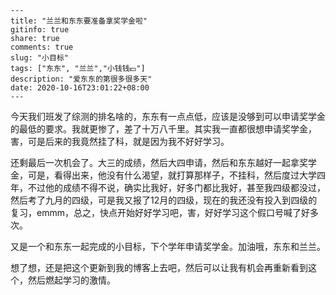 ```
---
title: "兰兰和东东要准备拿奖学金啦"
gitinfo: true
share: true
comments: true
slug: "小目标"
tags: ["东东", "兰兰","小钱钱💴"]
description: "爱东东的第很多很多天"
date: 2020-10-16T23:01:22+08:00
---
```

今天我们班发了综测的排名啥的，东东有一点点低，应该是没够到可以申请奖学金的最低的要求。我就更惨了，差了十万八千里。其实我一直都很想申请奖学金，害，可是后来的我竟然挂了科，就是因为我不好好学习。

还剩最后一次机会了。大三的成绩，然后大四申请，然后和东东越好一起拿奖学金，可是，看得出来，他没有什么渴望，就打算那样子，不挂科，然后度过大学四年，不过他的成绩不得不说，确实比我好，好多门都比我好，甚至我四级都没过，然后考了九月的四级，可是我又报了12月的四级，现在的我还没有投入到四级的复习，emmm，总之，快点开始好好学习吧，害，好好学习这个假口号喊了好多次。

又是一个和东东一起完成的小目标，下个学年申请奖学金。加油哦，东东和兰兰。

想了想，还是把这个更新到我的博客上去吧，然后可以让我有机会再重新看到这个，然后燃起学习的激情。